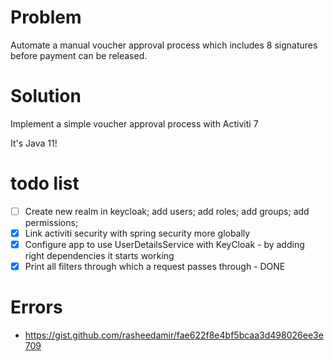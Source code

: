 # Problem

Automate a manual voucher approval process which includes 8 signatures before payment can be released.

# Solution

Implement a simple voucher approval process with Activiti 7

It's Java 11!

# todo list

- [ ] Create new realm in keycloak; add users; add roles; add groups; add permissions;
- [X] Link activiti security with spring security more globally
- [X] Configure app to use UserDetailsService with KeyCloak - by adding right dependencies it starts working
- [X] Print all filters through which a request passes through - DONE

# Errors

- https://gist.github.com/rasheedamir/fae622f8e4bf5bcaa3d498026ee3e709